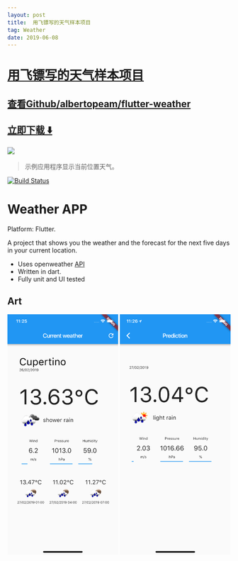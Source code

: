 ```yaml
---
layout: post
title:  用飞镖写的天气样本项目
tag: Weather
date: 2019-06-08
---
```


# [用飞镖写的天气样本项目 ](http://github.com/albertopeam/flutter-weather) 



## [查看Github/albertopeam/flutter-weather](http://github.com/albertopeam/flutter-weather)
## [立即下载 ️⬇️ ](https://codeload.github.com/albertopeam/flutter-weather/zip/master) 


 
![](https://flutterawesome.com/content/images/2019/03/weather.jpg)
 
>
> 示例应用程序显示当前位置天气。
>

 
[![Build Status](https://travis-ci.org/albertopeam/flutter-weather.svg?branch=master)](https://travis-ci.org/albertopeam/flutter-weather)

# Weather APP

Platform: Flutter.

A project that shows you the weather and the forecast for the next five days in your current location.
* Uses openweather [API](https://openweathermap.org/api)
* Written in dart.
* Fully unit and UI tested

## Art

<div style="display: inline-block;">
    <img src="https://raw.githubusercontent.com/albertopeam/flutter-weather/master/art/current.png" width="250" />
    <img src="https://raw.githubusercontent.com/albertopeam/flutter-weather/master/art/forecast.png" width="250" />
</div>


